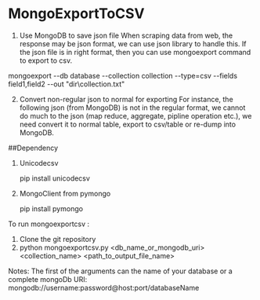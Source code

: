 # MongoExportToCSV
1. Use MongoDB to save json file
When scraping data from web, the response may be json format, we can use json library to handle this.
If the json file is in right format, then you can use mongoexport command to export to csv.

mongoexport --db database --collection collection  --type=csv --fields field1,field2 --out "dir\collection.txt"

2. Convert non-regular json to normal for exporting
For instance, the following json (from MongoDB) is not in the regular format, we cannot do much to the json (map reduce, aggregate, pipline operation etc.), we need convert it to normal table, export to csv/table or re-dump into MongoDB.

##Dependency

1. Unicodecsv

   pip install unicodecsv
   
2. MongoClient from pymongo

    pip install pymongo


To run mongoexportcsv :
1) Clone the git repository
2) python mongoexportcsv.py <db_name_or_mongodb_uri> <collection_name> <path_to_output_file_name>

Notes:
The first of the arguments can the name of your database or a complete mongoDb URI: mongodb://username:password@host:port/databaseName